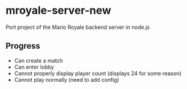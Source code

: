 # mroyale-server-new
Port project of the Mario Royale backend server in node.js
## Progress
- Can create a match
- Can enter lobby
- Cannot properly display player count (displays 24 for some reason)
- Cannot play normally (need to add config)